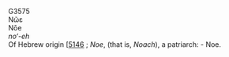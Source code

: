 G3575  
Νῶε  
Nōe  
*no‘-eh*  
Of Hebrew origin \[[5146](h5146) ; *Noe*, (that is, *Noach*), a
patriarch: - Noe.  
